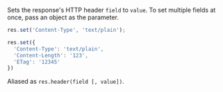 Sets the response's HTTP header `field` to `value`.
To set multiple fields at once, pass an object as the parameter.

```js
res.set('Content-Type', 'text/plain');

res.set({
  'Content-Type': 'text/plain',
  'Content-Length': '123',
  'ETag': '12345'
})
```

Aliased as `res.header(field [, value])`.
